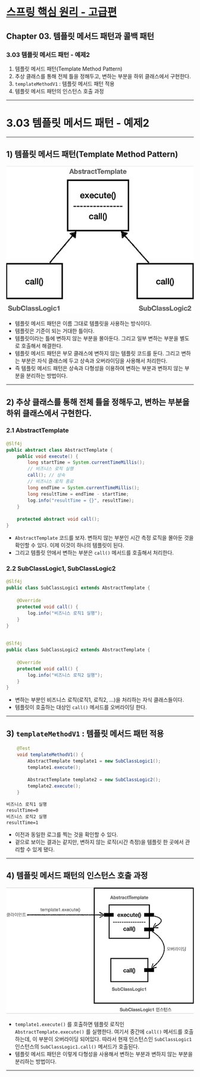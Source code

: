 # <a href = "../README.md" target="_blank">스프링 핵심 원리 - 고급편</a>
## Chapter 03. 템플릿 메서드 패턴과 콜백 패턴
### 3.03 템플릿 메서드 패턴 - 예제2
1) 템플릿 메서드 패턴(Template Method Pattern)
2) 추상 클래스를 통해 전체 틀을 정해두고, 변하는 부분을 하위 클래스에서 구현한다.
3) `templateMethodV1` : 템플릿 메서드 패턴 적용
4) 템플릿 메서드 패턴의 인스턴스 호출 과정

---

# 3.03 템플릿 메서드 패턴 - 예제2

---

## 1) 템플릿 메서드 패턴(Template Method Pattern)

![template_method_pattern1](img/template_method_pattern1.png)
- 템플릿 메서드 패턴은 이름 그대로 템플릿을 사용하는 방식이다.
- 템플릿은 기준이 되는 거대한 틀이다.
- 템플릿이라는 틀에 변하지 않는 부분을 몰아둔다. 그리고 일부 변하는 부분을 별도로 호출해서 해결한다.
- 템플릿 메서드 패턴은 부모 클래스에 변하지 않는 템플릿 코드를 둔다. 그리고 변하는 부분은 자식 클래스에
  두고 상속과 오버라이딩을 사용해서 처리한다.
- 즉 템플릿 메서드 패턴은 상속과 다형성을 이용하여 변하는 부분과 변하지 않는 부분을 분리하는 방법이다.

---

## 2) 추상 클래스를 통해 전체 틀을 정해두고, 변하는 부분을 하위 클래스에서 구현한다.

### 2.1 AbstractTemplate
```java
@Slf4j
public abstract class AbstractTemplate {
    public void execute() {
        long startTime = System.currentTimeMillis();
        // 비즈니스 로직 실행
        call(); // 상속
        // 비즈니스 로직 종료
        long endTime = System.currentTimeMillis();
        long resultTime = endTime - startTime;
        log.info("resultTime = {}", resultTime);
    }

    protected abstract void call();
}
```
- `AbstractTemplate` 코드를 보자. 변하지 않는 부분인 시간 측정 로직을 몰아둔 것을 확인할 수 있다. 이제
  이것이 하나의 템플릿이 된다.
- 그리고 템플릿 안에서 변하는 부분은 `call()` 메서드를 호출해서 처리한다.

### 2.2 SubClassLogic1, SubClassLogic2
```java
@Slf4j
public class SubClassLogic1 extends AbstractTemplate {

    @Override
    protected void call() {
        log.info("비즈니스 로직1 실행");
    }
}
```
```java

@Slf4j
public class SubClassLogic2 extends AbstractTemplate {

    @Override
    protected void call() {
        log.info("비즈니스 로직2 실행");
    }
}

```
- 변하는 부분인 비즈니스 로직(로직1, 로직2, ...)을 처리하는 자식 클래스들이다.
- 템플릿이 호출하는 대상인 `call()` 메서드를 오버라이딩 한다.

---

## 3) `templateMethodV1` : 템플릿 메서드 패턴 적용
```java
    @Test
    void templateMethodV1() {
        AbstractTemplate template1 = new SubClassLogic1();
        template1.execute();

        AbstractTemplate template2 = new SubClassLogic2();
        template2.execute();
    }
```
```shell
비즈니스 로직1 실행
resultTime=0
비즈니스 로직2 실행
resultTime=1
```
- 이전과 동일한 로그를 찍는 것을 확인할 수 있다.
- 겉으로 보이는 결과는 같지만, 변하지 않는 로직(시간 측정)을 템플릿 한 곳에서 관리할 수 있게 됐다.

---

## 4) 템플릿 메서드 패턴의 인스턴스 호출 과정
![template_method_pattern2](img/template_method_pattern2.png)
- `template1.execute()` 를 호출하면 템플릿 로직인 `AbstractTemplate.execute()` 를 실행한다. 여기서
중간에 `call()` 메서드를 호출하는데, 이 부분이 오버라이딩 되어있다. 따라서 현재 인스턴스인
`SubClassLogic1` 인스턴스의 `SubClassLogic1.call()` 메서드가 호출된다.
- 템플릿 메서드 패턴은 이렇게 다형성을 사용해서 변하는 부분과 변하지 않는 부분을 분리하는 방법이다.

---
